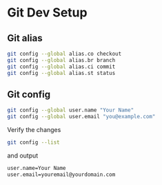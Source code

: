 [_metadata_:author]:    - ""
[_metadata_:date]:      - "10/14/2019"

# Git Dev Setup
## Git alias
```bash
git config --global alias.co checkout
git config --global alias.br branch
git config --global alias.ci commit
git config --global alias.st status
```

## Git config
```bash
git config --global user.name "Your Name"
git config --global user.email "you@example.com"
```

Verify the changes
```bash
git config --list
```
and output
```bash
user.name=Your Name
user.email=youremail@yourdomain.com
```
